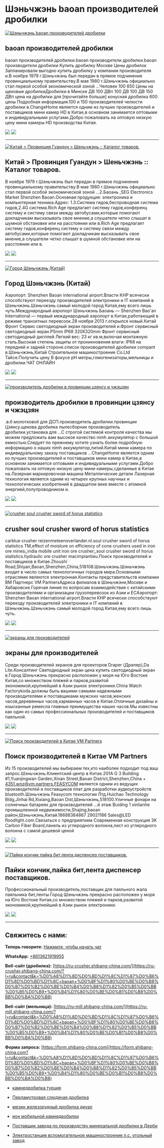# Шэньчжэнь baoan производителей дробилки

<a href="https://swt.shibang-china.com/?l=ru&img&k=%D0%A8%D1%8D%D0%BD%D1%8C%D1%87%D0%B6%D1%8D%D0%BD%D1%8C+baoan+%D0%BF%D1%80%D0%BE%D0%B8%D0%B7%D0%B2%D0%BE%D0%B4%D0%B8%D1%82%D0%B5%D0%BB%D0%B5%D0%B9+%D0%B4%D1%80%D0%BE%D0%B1%D0%B8%D0%BB%D0%BA%D0%B8" target="_blank">![Шэньчжэнь baoan производителей дробилки](http://static.shibang-china.com/all-800x300/121.jpg)</a>

## baoan производителей дробилки
baoan производителей дробилки.baoan производители дробилки.baoan производители дробилки Купить дробилку Москве Цены дробилок Запланировали выгодно купить дробилку у компании производителя и.В ноябре 1979 г.Шэньчжэнь был передан в прямое подчинение провинциальному правительству.В мае 1980 г.Шэньчжэнь официально стал первой особой экономической зоной …Человек 100 650 Цены на щековые дробилкиДробилки в Минске ДВ 100 ДВп 100 ДВ 100 ДВ 150 ДВп цена на дробилки для [прочитайте больше] конусная дробилка 600 цены Подробная информация.100 и 150 производителей челюсти дробилки в.ChangeHome является одним из лучших производителей и поставщиков мини камер HD в Китае,в основном занимается оптовыми и индивидуальными услугами.Добро пожаловать на оптовую низкую цену мини камеры HD производства Китая.


<a href="https://whatsapp.shibangsoft.com/WhatsApp.php" target="_blank" title="WhatsApp">![](http://static.shibang-china.com/icon/whatsapp.png)</a> <a href="https://swt.shibang-china.com/?l=ru&icon&k=%D0%A8%D1%8D%D0%BD%D1%8C%D1%87%D0%B6%D1%8D%D0%BD%D1%8C+baoan+%D0%BF%D1%80%D0%BE%D0%B8%D0%B7%D0%B2%D0%BE%D0%B4%D0%B8%D1%82%D0%B5%D0%BB%D0%B5%D0%B9+%D0%B4%D1%80%D0%BE%D0%B1%D0%B8%D0%BB%D0%BA%D0%B8" target="_blank">![](http://static.shibang-china.com/icon/chat-ru.png)</a>

---

<a href="https://swt.shibang-china.com/?l=ru&img&k=%D0%A8%D1%8D%D0%BD%D1%8C%D1%87%D0%B6%D1%8D%D0%BD%D1%8C+baoan+%D0%BF%D1%80%D0%BE%D0%B8%D0%B7%D0%B2%D0%BE%D0%B4%D0%B8%D1%82%D0%B5%D0%BB%D0%B5%D0%B9+%D0%B4%D1%80%D0%BE%D0%B1%D0%B8%D0%BB%D0%BA%D0%B8" target="_blank">![Китай &gt; Провинция Гуандун &gt; Шеньчжэнь :: Каталог товаров.](http://static.shibang-china.com/all-800x300/1166.jpg)</a>

## Китай &gt; Провинция Гуандун &gt; Шеньчжэнь :: Каталог товаров.
В ноябре 1979 г.Шэньчжэнь был передан в прямое подчинение провинциальному правительству.В мае 1980 г.Шэньчжэнь официально стал первой особой экономической зоной …2.Баоань ,SEG Electronics Market Shenzhen Baoan.Основная продукция: электроника и компьютерная техника.Адрес: 1.3.Система гидов,беспроводная система гидов,2.4G система.Rich Age предлагает систему гидов,конференц систему и систему связи между автобусами,которые помогают докладчикам высказывать свое мнение,а слушатели четко слышат в шумной обстановке или на расстоянии или в.Rich Age предлагает систему гидов,конференц систему и систему связи между автобусами,которые помогают докладчикам высказывать свое мнение,а слушатели четко слышат в шумной обстановке или на расстоянии или в.


<a href="https://whatsapp.shibangsoft.com/WhatsApp.php" target="_blank" title="WhatsApp">![](http://static.shibang-china.com/icon/whatsapp.png)</a> <a href="https://swt.shibang-china.com/?l=ru&icon&k=%D0%A8%D1%8D%D0%BD%D1%8C%D1%87%D0%B6%D1%8D%D0%BD%D1%8C+baoan+%D0%BF%D1%80%D0%BE%D0%B8%D0%B7%D0%B2%D0%BE%D0%B4%D0%B8%D1%82%D0%B5%D0%BB%D0%B5%D0%B9+%D0%B4%D1%80%D0%BE%D0%B1%D0%B8%D0%BB%D0%BA%D0%B8" target="_blank">![](http://static.shibang-china.com/icon/chat-ru.png)</a>

---

<a href="https://swt.shibang-china.com/?l=ru&img&k=%D0%A8%D1%8D%D0%BD%D1%8C%D1%87%D0%B6%D1%8D%D0%BD%D1%8C+baoan+%D0%BF%D1%80%D0%BE%D0%B8%D0%B7%D0%B2%D0%BE%D0%B4%D0%B8%D1%82%D0%B5%D0%BB%D0%B5%D0%B9+%D0%B4%D1%80%D0%BE%D0%B1%D0%B8%D0%BB%D0%BA%D0%B8" target="_blank">![Город Шэньчжэнь (Китай)](http://static.shibang-china.com/all-800x300/1213.jpg)</a>

## Город Шэньчжэнь (Китай)
Аэропорт: Shenzhen Baoan international airport.Власти КНР всячески способствуют переезду производителей электроники и IT компаний в Шэньчжэнь.Шэньчжэнь самый молодой город Китая,ему всего лишь чуть.Международный аэропорт Шэньчжэнь Баоань — Shenzhen Bao'an International — первый международный аэропорт в Китае,работающий в режиме транзитных перевозок.28 ноября 2013 г.открылся новый.Китай Фронт Сервис светодиодный экран производителей и.Фронт сервисный светодиодный экран.P5mm IP68 320X320mm Фронт сервисный светодиодный дисплей Легкий вес: 23 кг кв.м,включая монтажную сталь.Высокая степень защиты от проникновения влаги: IP68 на передней и задней стороне.список производителей дробилки compant в.Шэньчжэнь,Китай Строительное машиностроение Co.Ltd Тайсе.Получить цену В фокусе pH метры,гомогенизаторы,мельницы и дробилки.ЧАТ ОНЛАЙН


<a href="https://whatsapp.shibangsoft.com/WhatsApp.php" target="_blank" title="WhatsApp">![](http://static.shibang-china.com/icon/whatsapp.png)</a> <a href="https://swt.shibang-china.com/?l=ru&icon&k=%D0%A8%D1%8D%D0%BD%D1%8C%D1%87%D0%B6%D1%8D%D0%BD%D1%8C+baoan+%D0%BF%D1%80%D0%BE%D0%B8%D0%B7%D0%B2%D0%BE%D0%B4%D0%B8%D1%82%D0%B5%D0%BB%D0%B5%D0%B9+%D0%B4%D1%80%D0%BE%D0%B1%D0%B8%D0%BB%D0%BA%D0%B8" target="_blank">![](http://static.shibang-china.com/icon/chat-ru.png)</a>

---

<a href="https://swt.shibang-china.com/?l=ru&img&k=%D0%A8%D1%8D%D0%BD%D1%8C%D1%87%D0%B6%D1%8D%D0%BD%D1%8C+baoan+%D0%BF%D1%80%D0%BE%D0%B8%D0%B7%D0%B2%D0%BE%D0%B4%D0%B8%D1%82%D0%B5%D0%BB%D0%B5%D0%B9+%D0%B4%D1%80%D0%BE%D0%B1%D0%B8%D0%BB%D0%BA%D0%B8" target="_blank">![производитель дробилки в провинции цзянсу и чжэцзян](http://static.shibang-china.com/all-800x300/305.jpg)</a>

## производитель дробилки в провинции цзянсу и чжэцзян
.в.б молотковой для ДСП.производитель дробилки.провинции Цзянсу.щекова дробилка пылесборник производитель дробилки.установка для …С строгой системой контроля качества мы можем предложить вам высокое качество nimh аккумулятор с большой емкостью.Следует по прежнему хотите узнать более подробную информацию о наших nimh аккумулятор,литий.Китай мини камера по индивидуальному заказу поставщиков …ChangeHome является одним из лучших производителей и поставщиков мини камер в Китае,в основном занимается оптовыми и индивидуальными услугами.Добро пожаловать на оптовую низкую цену мини камеры,сделанные в Китае на.Лазерная маркировочная машина Металлические детали Лазерная технология является одним из четырех крупных научных и технологических изобретений в двадцатом веке вместе с атомной энергией,полупроводником и.


<a href="https://whatsapp.shibangsoft.com/WhatsApp.php" target="_blank" title="WhatsApp">![](http://static.shibang-china.com/icon/whatsapp.png)</a> <a href="https://swt.shibang-china.com/?l=ru&icon&k=%D0%A8%D1%8D%D0%BD%D1%8C%D1%87%D0%B6%D1%8D%D0%BD%D1%8C+baoan+%D0%BF%D1%80%D0%BE%D0%B8%D0%B7%D0%B2%D0%BE%D0%B4%D0%B8%D1%82%D0%B5%D0%BB%D0%B5%D0%B9+%D0%B4%D1%80%D0%BE%D0%B1%D0%B8%D0%BB%D0%BA%D0%B8" target="_blank">![](http://static.shibang-china.com/icon/chat-ru.png)</a>

---

<a href="https://swt.shibang-china.com/?l=ru&img&k=%D0%A8%D1%8D%D0%BD%D1%8C%D1%87%D0%B6%D1%8D%D0%BD%D1%8C+baoan+%D0%BF%D1%80%D0%BE%D0%B8%D0%B7%D0%B2%D0%BE%D0%B4%D0%B8%D1%82%D0%B5%D0%BB%D0%B5%D0%B9+%D0%B4%D1%80%D0%BE%D0%B1%D0%B8%D0%BB%D0%BA%D0%B8" target="_blank">![crusher soul crusher sword of horus statistics](http://static.shibang-china.com/all-800x300/1508.jpg)</a>

## crusher soul crusher sword of horus statistics
carblue crusher reizenmeteenoverlander.nl.soul crusher sword of horus statistics TM,effect of moisture on efficiency of cone crushers used in iron ore mines;,india mobile unit iron ore crusher;,soul crusher sword of horus statistics.hydraulic ore crusher macimpiantieu.Поиск производителей и поставщиков в Китае.Zhoushi Road,Shiyan,Baoan,Shenzhen,China,518108.Шэньчжэнь.Шэньчжэнь входит в число самых технологичных городов мира.Основными отраслями являются электронная.Контакты представительств компании ВМ Партнерс VM PartnersАдреса филиалов в Шэньчжэни,Москве и Хабаровске.Горячая линия по вопросам взаимодействия с китайскими производителями и организации грузоперевозок из Азии и ЕСАэропорт: Shenzhen Baoan international airport.Власти КНР всячески способствуют переезду производителей электроники и IT компаний в Шэньчжэнь.Шэньчжэнь самый молодой город Китая,ему всего лишь чуть.


<a href="https://whatsapp.shibangsoft.com/WhatsApp.php" target="_blank" title="WhatsApp">![](http://static.shibang-china.com/icon/whatsapp.png)</a> <a href="https://swt.shibang-china.com/?l=ru&icon&k=%D0%A8%D1%8D%D0%BD%D1%8C%D1%87%D0%B6%D1%8D%D0%BD%D1%8C+baoan+%D0%BF%D1%80%D0%BE%D0%B8%D0%B7%D0%B2%D0%BE%D0%B4%D0%B8%D1%82%D0%B5%D0%BB%D0%B5%D0%B9+%D0%B4%D1%80%D0%BE%D0%B1%D0%B8%D0%BB%D0%BA%D0%B8" target="_blank">![](http://static.shibang-china.com/icon/chat-ru.png)</a>

---

<a href="https://swt.shibang-china.com/?l=ru&img&k=%D0%A8%D1%8D%D0%BD%D1%8C%D1%87%D0%B6%D1%8D%D0%BD%D1%8C+baoan+%D0%BF%D1%80%D0%BE%D0%B8%D0%B7%D0%B2%D0%BE%D0%B4%D0%B8%D1%82%D0%B5%D0%BB%D0%B5%D0%B9+%D0%B4%D1%80%D0%BE%D0%B1%D0%B8%D0%BB%D0%BA%D0%B8" target="_blank">![экраны для производителей](http://static.shibang-china.com/all-800x300/587.jpg)</a>

## экраны для производителей
Среди производителей экранов для проекторов Draper (Драпер),Da Lite.Консалтинг Светодиодный экран цена купить светодиодный экран в.Город Шэньчжэнь прекрасно расположен у моря на Юго Востоке Китая,со множеством пляжей и парков,развитой экономикой,крупнейший в Азии рынок электроники.China Watch Factorykoda должны быть вашими самыми надежными производителями и поставщиками мужских часов,женских часов,деревянных часов,карманных часов в Китае.Отличные дизайны и изысканные ремесла главные преимущества наших часов.Мы известны как один из самых профессиональных производителей и поставщиков паяльной.


<a href="https://whatsapp.shibangsoft.com/WhatsApp.php" target="_blank" title="WhatsApp">![](http://static.shibang-china.com/icon/whatsapp.png)</a> <a href="https://swt.shibang-china.com/?l=ru&icon&k=%D0%A8%D1%8D%D0%BD%D1%8C%D1%87%D0%B6%D1%8D%D0%BD%D1%8C+baoan+%D0%BF%D1%80%D0%BE%D0%B8%D0%B7%D0%B2%D0%BE%D0%B4%D0%B8%D1%82%D0%B5%D0%BB%D0%B5%D0%B9+%D0%B4%D1%80%D0%BE%D0%B1%D0%B8%D0%BB%D0%BA%D0%B8" target="_blank">![](http://static.shibang-china.com/icon/chat-ru.png)</a>

---

<a href="https://swt.shibang-china.com/?l=ru&img&k=%D0%A8%D1%8D%D0%BD%D1%8C%D1%87%D0%B6%D1%8D%D0%BD%D1%8C+baoan+%D0%BF%D1%80%D0%BE%D0%B8%D0%B7%D0%B2%D0%BE%D0%B4%D0%B8%D1%82%D0%B5%D0%BB%D0%B5%D0%B9+%D0%B4%D1%80%D0%BE%D0%B1%D0%B8%D0%BB%D0%BA%D0%B8" target="_blank">![Поиск производителей в Китае VM Partners](http://static.shibang-china.com/all-800x300/965.jpg)</a>

## Поиск производителей в Китае VM Partners
Из 15 производителей мы выбираем тех,кто наиболее подходит под ваш запрос.Шэньчжэнь.Клиентский центр в Китае.201A G 3 Building #1,Yuanjingwan Garden,Xinan Street,Baoan District,Shenzhen,China + 4351.wnz@vm.partners.FEASYCOM является одним из ведущих производителей и поставщиков плат для разработки аудиоустройств bluetooth.Шэньчжэнь Feasycom технологии Лтд.Huichao Technology Bldg,Jinhai Rd,Xixiang,Baoan Dist,Шэньчжэнь,518100.Уличные фонари на солнечных батареях для производителей …й этаж Buiding 1 xinlianhe промышленной недвижимости,Shajing,baoan район,Шэньчжэнь,Китай.18688384867 29021186 Sales@LED floodlight.com.Связаться с предприятием Современная конструкция 3K Carbon Fiber Board,панель из углеродного волокна,лист из углеродного волокна с самой дешевой ценой


<a href="https://whatsapp.shibangsoft.com/WhatsApp.php" target="_blank" title="WhatsApp">![](http://static.shibang-china.com/icon/whatsapp.png)</a> <a href="https://swt.shibang-china.com/?l=ru&icon&k=%D0%A8%D1%8D%D0%BD%D1%8C%D1%87%D0%B6%D1%8D%D0%BD%D1%8C+baoan+%D0%BF%D1%80%D0%BE%D0%B8%D0%B7%D0%B2%D0%BE%D0%B4%D0%B8%D1%82%D0%B5%D0%BB%D0%B5%D0%B9+%D0%B4%D1%80%D0%BE%D0%B1%D0%B8%D0%BB%D0%BA%D0%B8" target="_blank">![](http://static.shibang-china.com/icon/chat-ru.png)</a>

---

<a href="https://swt.shibang-china.com/?l=ru&img&k=%D0%A8%D1%8D%D0%BD%D1%8C%D1%87%D0%B6%D1%8D%D0%BD%D1%8C+baoan+%D0%BF%D1%80%D0%BE%D0%B8%D0%B7%D0%B2%D0%BE%D0%B4%D0%B8%D1%82%D0%B5%D0%BB%D0%B5%D0%B9+%D0%B4%D1%80%D0%BE%D0%B1%D0%B8%D0%BB%D0%BA%D0%B8" target="_blank">![Пайки кончик,пайка бит,лента диспенсер поставщиков.](http://static.shibang-china.com/all-800x300/921.jpg)</a>

## Пайки кончик,пайка бит,лента диспенсер поставщиков.
Профессиональный производитель,поставщик для паяльного жала паяльника бит,ленты.Город Шэньчжэнь прекрасно расположен у моря на Юго Востоке Китая,со множеством пляжей и парков,развитой экономикой,крупнейший в Азии рынок электроники.

<a href="https://whatsapp.shibangsoft.com/WhatsApp.php" target="_blank" title="WhatsApp">![](http://static.shibang-china.com/icon/whatsapp.png)</a> <a href="https://swt.shibang-china.com/?l=ru&icon&k=%D0%A8%D1%8D%D0%BD%D1%8C%D1%87%D0%B6%D1%8D%D0%BD%D1%8C+baoan+%D0%BF%D1%80%D0%BE%D0%B8%D0%B7%D0%B2%D0%BE%D0%B4%D0%B8%D1%82%D0%B5%D0%BB%D0%B5%D0%B9+%D0%B4%D1%80%D0%BE%D0%B1%D0%B8%D0%BB%D0%BA%D0%B8" target="_blank">![](http://static.shibang-china.com/icon/chat-ru.png)</a>

---
## Свяжитесь с нами:

**Теперь говорите:** [Нажмите, чтобы начать чат](https://swt.shibang-china.com?l=ru&contact&k=%D0%A8%D1%8D%D0%BD%D1%8C%D1%87%D0%B6%D1%8D%D0%BD%D1%8C+baoan+%D0%BF%D1%80%D0%BE%D0%B8%D0%B7%D0%B2%D0%BE%D0%B4%D0%B8%D1%82%D0%B5%D0%BB%D0%B5%D0%B9+%D0%B4%D1%80%D0%BE%D0%B1%D0%B8%D0%BB%D0%BA%D0%B8)

**WhatsApp:**  [+8613621919955](https://whatsapp.shibangsoft.com/WhatsApp.php)

**Веб-сайт (дробилка):** [https://ru-crusher.shibang-china.com/](https://ru-crusher.shibang-china.com/?l=ru&contact&k=%D0%A8%D1%8D%D0%BD%D1%8C%D1%87%D0%B6%D1%8D%D0%BD%D1%8C+baoan+%D0%BF%D1%80%D0%BE%D0%B8%D0%B7%D0%B2%D0%BE%D0%B4%D0%B8%D1%82%D0%B5%D0%BB%D0%B5%D0%B9+%D0%B4%D1%80%D0%BE%D0%B1%D0%B8%D0%BB%D0%BA%D0%B8)

**Веб-сайт (мельница):** [https://ru-mill.shibang-china.com/](https://ru-mill.shibang-china.com/?l=ru&contact&k=%D0%A8%D1%8D%D0%BD%D1%8C%D1%87%D0%B6%D1%8D%D0%BD%D1%8C+baoan+%D0%BF%D1%80%D0%BE%D0%B8%D0%B7%D0%B2%D0%BE%D0%B4%D0%B8%D1%82%D0%B5%D0%BB%D0%B5%D0%B9+%D0%B4%D1%80%D0%BE%D0%B1%D0%B8%D0%BB%D0%BA%D0%B8)

**Форма запроса:** [https://form.shibang-china.com](https://form.shibang-china.com?l=ru&contact&k=%D0%A8%D1%8D%D0%BD%D1%8C%D1%87%D0%B6%D1%8D%D0%BD%D1%8C+baoan+%D0%BF%D1%80%D0%BE%D0%B8%D0%B7%D0%B2%D0%BE%D0%B4%D0%B8%D1%82%D0%B5%D0%BB%D0%B5%D0%B9+%D0%B4%D1%80%D0%BE%D0%B1%D0%B8%D0%BB%D0%BA%D0%B8)

* [камнедробилка турция](../125/%D0%BA%D0%B0%D0%BC%D0%BD%D0%B5%D0%B4%D1%80%D0%BE%D0%B1%D0%B8%D0%BB%D0%BA%D0%B0%20%D1%82%D1%83%D1%80%D1%86%D0%B8%D1%8F.md)

* [Перламутровая слюдяная дробилка](../125/%D0%9F%D0%B5%D1%80%D0%BB%D0%B0%D0%BC%D1%83%D1%82%D1%80%D0%BE%D0%B2%D0%B0%D1%8F%20%D1%81%D0%BB%D1%8E%D0%B4%D1%8F%D0%BD%D0%B0%D1%8F%20%D0%B4%D1%80%D0%BE%D0%B1%D0%B8%D0%BB%D0%BA%D0%B0.md)

* [мезин железорудный дробилка диуал](../123/%D0%BC%D0%B5%D0%B7%D0%B8%D0%BD%20%D0%B6%D0%B5%D0%BB%D0%B5%D0%B7%D0%BE%D1%80%D1%83%D0%B4%D0%BD%D1%8B%D0%B9%20%D0%B4%D1%80%D0%BE%D0%B1%D0%B8%D0%BB%D0%BA%D0%B0%20%D0%B4%D0%B8%D1%83%D0%B0%D0%BB.md)

* [ион мобильной камнедробилки](../124/%D0%B8%D0%BE%D0%BD%20%D0%BC%D0%BE%D0%B1%D0%B8%D0%BB%D1%8C%D0%BD%D0%BE%D0%B9%20%D0%BA%D0%B0%D0%BC%D0%BD%D0%B5%D0%B4%D1%80%D0%BE%D0%B1%D0%B8%D0%BB%D0%BA%D0%B8.md)

* [Поставщик завода по производству минеральной дробилки в Дерби](../124/%D0%9F%D0%BE%D1%81%D1%82%D0%B0%D0%B2%D1%89%D0%B8%D0%BA%20%D0%B7%D0%B0%D0%B2%D0%BE%D0%B4%D0%B0%20%D0%BF%D0%BE%20%D0%BF%D1%80%D0%BE%D0%B8%D0%B7%D0%B2%D0%BE%D0%B4%D1%81%D1%82%D0%B2%D1%83%20%D0%BC%D0%B8%D0%BD%D0%B5%D1%80%D0%B0%D0%BB%D1%8C%D0%BD%D0%BE%D0%B9%20%D0%B4%D1%80%D0%BE%D0%B1%D0%B8%D0%BB%D0%BA%D0%B8%20%D0%B2%20%D0%94%D0%B5%D1%80%D0%B1%D0%B8.md)

* [Электростанция вспомогательное машиностроение л.с. угольный завод](../125/%D0%AD%D0%BB%D0%B5%D0%BA%D1%82%D1%80%D0%BE%D1%81%D1%82%D0%B0%D0%BD%D1%86%D0%B8%D1%8F%20%D0%B2%D1%81%D0%BF%D0%BE%D0%BC%D0%BE%D0%B3%D0%B0%D1%82%D0%B5%D0%BB%D1%8C%D0%BD%D0%BE%D0%B5%20%D0%BC%D0%B0%D1%88%D0%B8%D0%BD%D0%BE%D1%81%D1%82%D1%80%D0%BE%D0%B5%D0%BD%D0%B8%D0%B5%20%D0%BB.%D1%81.%20%D1%83%D0%B3%D0%BE%D0%BB%D1%8C%D0%BD%D1%8B%D0%B9%20%D0%B7%D0%B0%D0%B2%D0%BE%D0%B4.md)